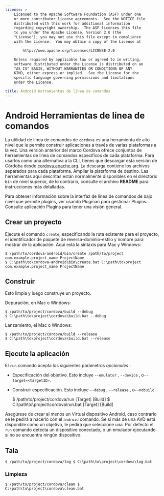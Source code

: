```yaml
---
license: >
    Licensed to the Apache Software Foundation (ASF) under one
    or more contributor license agreements.  See the NOTICE file
    distributed with this work for additional information
    regarding copyright ownership.  The ASF licenses this file
    to you under the Apache License, Version 2.0 (the
    "License"); you may not use this file except in compliance
    with the License.  You may obtain a copy of the License at

        http://www.apache.org/licenses/LICENSE-2.0

    Unless required by applicable law or agreed to in writing,
    software distributed under the License is distributed on an
    "AS IS" BASIS, WITHOUT WARRANTIES OR CONDITIONS OF ANY
    KIND, either express or implied.  See the License for the
    specific language governing permissions and limitations
    under the License.

title: Android Herramientas de línea de comandos
---
```


# Android Herramientas de línea de comandos

La utilidad de línea de comandos de `cordova` es una herramienta de alto nivel que le permite construir aplicaciones a través de varias plataformas a la vez. Una versión anterior del marco Cordova ofrece conjuntos de herramientas de línea de comandos específicos de cada plataforma. Para usarlos como una alternativa a la CLI, tienes que descargar esta versión de Córdoba desde [cordova.apache.org][1]. La descarga contiene los archivos separados para cada plataforma. Ampliar la plataforma de destino. Las herramientas aquí descritas están normalmente disponibles en el directorio `bin` de nivel superior, de lo contrario, consulte el archivo **README** para instrucciones más detalladas.

 [1]: http://cordova.apache.org

Para obtener información sobre la interfaz de línea de comandos de bajo nivel que permite plugins, ver usando Plugman para gestionar Plugins. Consulte aplicación Plugins para tener una visión general.

## Crear un proyecto

Ejecute el comando `create`, especificando la ruta existente para el proyecto, el identificador de paquete de reversa-dominio-estilo y nombre para mostrar de la aplicación. Aquí está la sintaxis para Mac y Windows:

    $ /path/to/cordova-android/bin/create /path/to/project com.example.project_name ProjectName
    $ C:\path\to\cordova-android\bin\create.bat C:\path\to\project com.example.project_name ProjectName
    

## Construir

Esto limpia y luego construye un proyecto.

Depuración, en Mac o Windows:

    $ /path/to/project/cordova/build --debug
    $ C:\path\to\project\cordova\build.bat --debug
    

Lanzamiento, el Mac o Windows:

    $ /path/to/project/cordova/build --release
    $ C:\path\to\project\cordova\build.bat --release
    

## Ejecute la aplicación

El `run` comando acepta los siguientes parámetros *opcionales* :

*   Especificación del objetivo. Esto incluye `--emulator` , `--device` , o`--target=<targetID>`.

*   Construir especificación. Esto incluye `--debug` , `--release` , o`--nobuild`.
    
    $ /path/to/project/cordova/run \[Target\] \[Build\] $ C:\path\to\project\cordova\run.bat \[Target\] \[Build\]

Asegúrese de crear al menos un Virtual dispositivo Android, caso contrario se le pedirá a hacerlo con el `android` comando. Se si más de una AVD está disponible como un objetivo, le pedirá que seleccione una. Por defecto el `run` comando detecta un dispositivo conectado, o un emulador ejecutando si no se encuentra ningún dispositivo.

## Tala

    $ /path/to/project/cordova/log $ C:\path\to\project\cordova\log.bat
    

### Limpieza

    $ /path/to/project/cordova/clean $ C:\path\to\project\cordova\clean.bat